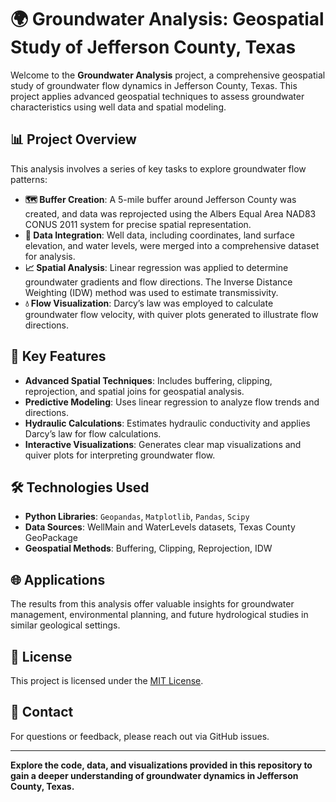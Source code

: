 # 🌍 Groundwater Analysis: Geospatial Study of Jefferson County, Texas

Welcome to the **Groundwater Analysis** project, a comprehensive geospatial study of groundwater flow dynamics in Jefferson County, Texas. This project applies advanced geospatial techniques to assess groundwater characteristics using well data and spatial modeling.

## 📊 Project Overview

This analysis involves a series of key tasks to explore groundwater flow patterns:

- **🗺️ Buffer Creation**: A 5-mile buffer around Jefferson County was created, and data was reprojected using the Albers Equal Area NAD83 CONUS 2011 system for precise spatial representation.
- **🔗 Data Integration**: Well data, including coordinates, land surface elevation, and water levels, were merged into a comprehensive dataset for analysis.
- **📈 Spatial Analysis**: Linear regression was applied to determine groundwater gradients and flow directions. The Inverse Distance Weighting (IDW) method was used to estimate transmissivity.
- **💧 Flow Visualization**: Darcy’s law was employed to calculate groundwater flow velocity, with quiver plots generated to illustrate flow directions.

## 🚀 Key Features

- **Advanced Spatial Techniques**: Includes buffering, clipping, reprojection, and spatial joins for geospatial analysis.
- **Predictive Modeling**: Uses linear regression to analyze flow trends and directions.
- **Hydraulic Calculations**: Estimates hydraulic conductivity and applies Darcy’s law for flow calculations.
- **Interactive Visualizations**: Generates clear map visualizations and quiver plots for interpreting groundwater flow.

## 🛠️ Technologies Used

- **Python Libraries**: `Geopandas`, `Matplotlib`, `Pandas`, `Scipy`
- **Data Sources**: WellMain and WaterLevels datasets, Texas County GeoPackage
- **Geospatial Methods**: Buffering, Clipping, Reprojection, IDW

## 🌐 Applications

The results from this analysis offer valuable insights for groundwater management, environmental planning, and future hydrological studies in similar geological settings.

## 📄 License

This project is licensed under the [MIT License](LICENSE).

## 📢 Contact

For questions or feedback, please reach out via GitHub issues.

---

**Explore the code, data, and visualizations provided in this repository to gain a deeper understanding of groundwater dynamics in Jefferson County, Texas.**
